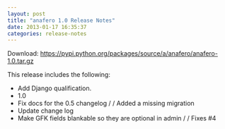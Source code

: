 ```yaml
---
layout: post
title: "anafero 1.0 Release Notes"
date: 2013-01-17 16:35:37
categories: release-notes
---
```


Download: <https://pypi.python.org/packages/source/a/anafero/anafero-1.0.tar.gz>

This release includes the following:

* Add Django qualification.
* 1.0
* Fix docs for the 0.5 changelog /  / Added a missing migration
* Update change log
* Make GFK fields blankable so they are optional in admin /  / Fixes #4

